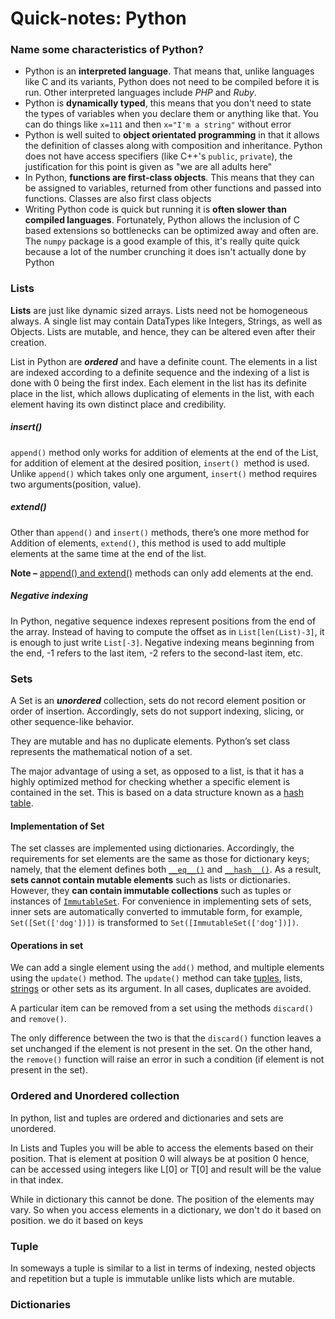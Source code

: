 # Quick-notes: Python

### Name some characteristics of Python?

- Python is an **interpreted language**. That means that, unlike languages like C and its variants, Python does not need to be compiled before it is run. Other interpreted languages include *PHP* and *Ruby*.
- Python is **dynamically typed**, this means that you don't need to state the types of variables when you declare them or anything like that. You can do things like `x=111` and then `x="I'm a string"` without error
- Python is well suited to **object orientated programming** in that it allows the definition of classes along with composition and inheritance. Python does not have access specifiers (like C++'s `public`, `private`), the justification for this point is given as "we are all adults here"
- In Python, **functions are first-class objects**. This means that they can be assigned to variables, returned from other functions and passed into functions. Classes are also first class objects
- Writing Python code is quick but running it is **often slower than compiled languages**. Fortunately, Python allows the inclusion of C based extensions so bottlenecks can be optimized away and often are. The `numpy` package is a good example of this, it's really quite quick because a lot of the number crunching it does isn't actually done by Python

### Lists 

**Lists** are just like dynamic sized arrays. Lists need not be homogeneous always. A single list may contain DataTypes like Integers, Strings, as well as Objects. Lists are mutable, and hence, they can be altered even after their creation.

List in Python are ***ordered*** and have a definite count. The elements in a list are indexed according to a definite sequence and the indexing of a list is done with 0 being the first index. Each element in the list has its definite place in the list, which allows duplicating of elements in the list, with each element having its own distinct place and credibility.

##### insert()

`append()` method only works for addition of elements at the end of the List, for addition of element at the desired position, `insert() `method is used. Unlike `append()` which takes only one argument, `insert()` method requires two arguments(position, value).

##### extend()

Other than `append()` and `insert()` methods, there’s one more method for Addition of elements, `extend()`, this method is used to add multiple elements at the same time at the end of the list.

**Note –** [append() and extend()](https://www.geeksforgeeks.org/append-extend-python/) methods can only add elements at the end.

##### Negative indexing

In Python, negative sequence indexes represent positions from the end of the array. Instead of having to compute the offset as in `List[len(List)-3]`, it is enough to just write `List[-3]`. Negative indexing means beginning from the end, -1 refers to the last item, -2 refers to the second-last item, etc.

### Sets 

A Set is an ***unordered*** collection, sets do not record element position or order of insertion. Accordingly, sets do not support indexing, slicing, or other sequence-like behavior. 

They are mutable and has no duplicate elements. Python’s set class represents the mathematical notion of a set. 

The major advantage of using a set, as opposed to a list, is that it has a highly optimized method for checking whether a specific element is contained in the set. This is based on a data structure known as a [hash table](https://www.geeksforgeeks.org/hashing-set-1-introduction/). 

#### Implementation of Set

The set classes are implemented using dictionaries. Accordingly, the requirements for set elements are the same as those for dictionary keys; namely, that the element defines both [`__eq__()`](https://docs.python.org/2/reference/datamodel.html#object.__eq__) and [`__hash__()`](https://docs.python.org/2/reference/datamodel.html#object.__hash__). As a result, **sets cannot contain mutable elements** such as lists or dictionaries. However, they **can contain immutable collections** such as tuples or instances of [`ImmutableSet`](https://docs.python.org/2/library/sets.html#sets.ImmutableSet). For convenience in implementing sets of sets, inner sets are automatically converted to immutable form, for example, `Set([Set(['dog'])])` is transformed to `Set([ImmutableSet(['dog'])])`.

#### Operations in set

We can add a single element using the `add()` method, and multiple elements using the `update()` method. The `update()` method can take [tuples](https://www.programiz.com/python-programming/tuple), lists, [strings](https://www.programiz.com/python-programming/string) or other sets as its argument. In all cases, duplicates are avoided.

A particular item can be removed from a set using the methods `discard()` and `remove()`.

The only difference between the two is that the `discard()` function leaves a set unchanged if the element is not present in the set. On the other hand, the `remove()` function will raise an error in such a condition (if element is not present in the set).

### Ordered and Unordered collection

In python, list and tuples are ordered and dictionaries and sets are unordered.

In Lists and Tuples you will be able to access the elements based on their position. That is element at position 0 will always be at position 0 hence, can be accessed using integers like L[0] or T[0] and result will be the value in that index.

While in dictionary this cannot be done. The position of the elements may vary. So when you access elements in a dictionary, we don't do it based on position. we do it based on keys

### Tuple

In someways a tuple is similar to a list in terms of indexing, nested objects and repetition but a tuple is immutable unlike lists which are mutable.

### Dictionaries

